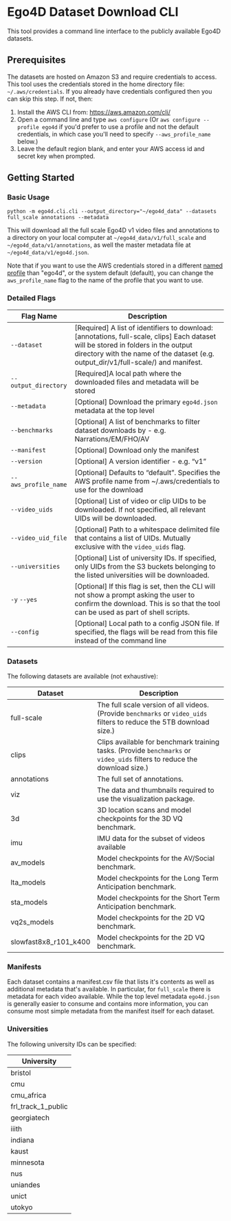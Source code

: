 # Ego4D Dataset Download CLI

This tool provides a command line interface to the publicly available Ego4D datasets.

## Prerequisites
The datasets are hosted on Amazon S3 and require credentials to access. This tool uses
the credentials stored in the home directory file: `~/.aws/credentials`. If you already
have credentials configured then you can skip this step. If not, then:

1. Install the AWS CLI from: https://aws.amazon.com/cli/
1. Open a command line and type `aws configure` (Or `aws configure --profile ego4d` if you'd prefer to use a profile and not the default credentials, in which case you'll need to specify `--aws_profile_name` below.)
1. Leave the default region blank, and enter your AWS access id and secret key when 
   prompted.
   
## Getting Started

### Basic Usage
```
python -m ego4d.cli.cli --output_directory="~/ego4d_data" --datasets full_scale annotations --metadata
```

This will download all the full scale Ego4D v1 video files and annotations to a directory on
your local computer at `~/ego4d_data/v1/full_scale` and `~/ego4d_data/v1/annotations`, as well the master metadata file at `~/ego4d_data/v1/ego4d.json`. 

Note that if you want to use the AWS credentials stored in a different [named profile](https://docs.aws.amazon.com/cli/latest/userguide/cli-configure-profiles.html) than "ego4d", or the system default (default), you can change the `aws_profile_name` flag to the name of the profile that you want to use.

### Detailed Flags

| Flag Name   | Description |
| ---------------- | ----------- |
| `--dataset` |  [Required] A list of identifiers to download: [annotations, full-scale, clips]  Each dataset will be stored in folders in the output directory with the name of the dataset (e.g. output_dir/v1/full-scale/) and manifest. |
| `--output_directory`  | [Required]A local path where the downloaded files and metadata will be stored |
| `--metadata`  |  [Optional] Download the primary `ego4d.json` metadata at the top level |
| `--benchmarks`  |  [Optional] A list of benchmarks to filter dataset downloads by - e.g. Narrations/EM/FHO/AV |
| `--manifest`  |  [Optional] Download only the manifest |
| `--version`  |  [Optional] A version identifier - e.g. “v1” |
| `--aws_profile_name` | [Optional] Defaults to “default”. Specifies the AWS profile name from ~/.aws/credentials to use for the download |
| `--video_uids` | [Optional] List of video or clip UIDs to be downloaded. If not specified, all relevant UIDs will be downloaded. |
| `--video_uid_file` | [Optional] Path to a whitespace delimited file that contains a list of UIDs. Mutually exclusive with the `video_uids` flag. |
| `--universities` | [Optional] List of university IDs. If specified, only UIDs from the S3 buckets belonging to the listed universities will be downloaded. |
| `-y` `--yes` | [Optional] If this flag is set, then the CLI will not show a prompt asking the user to confirm the download. This is so that the tool can be used as part of shell scripts. |
| `--config` | [Optional] Local path to a config JSON file. If specified, the flags will be read from this file instead of the command line |

### Datasets

The following datasets are available (not exhaustive):

| Dataset | Description |
| --- | --- |
| full-scale | The full scale version of all videos.  (Provide `benchmarks` or `video_uids` filters to reduce the 5TB download size.) |
| clips | Clips available for benchmark training tasks.  (Provide `benchmarks` or `video_uids` filters to reduce the download size.) |
| annotations | The full set of annotations. | 
| viz | The data and thumbnails required to use the visualization package.  | 
| 3d | 3D location scans and model checkpoints for the 3D VQ benchmark. |
| imu | IMU data for the subset of videos available |
| av_models | Model checkpoints for the AV/Social benchmark. |
| lta_models | Model checkpoints for the Long Term Anticipation benchmark. |
| sta_models | Model checkpoints for the Short Term Anticipation benchmark. |
| vq2s_models | Model checkpoints for the 2D VQ benchmark. |
| slowfast8x8_r101_k400 | Model checkpoints for the 2D VQ benchmark. |


### Manifests

Each dataset contains a manifest.csv file that lists it's contents as well as additional metadata that's available.  In particular, for `full_scale` there is metadata for each video available.  While the top level metadata `ego4d.json` is generally easier to consume and contains more information, you can consume most simple metadata from the manifest itself for each dataset.

### Universities
The following university IDs can be specified:

| University |
| --- |
| bristol |
| cmu |
| cmu_africa |
| frl_track_1_public |
| georgiatech |
| iiith |
| indiana |
| kaust |
| minnesota |
| nus |
| uniandes |
| unict |
| utokyo |



